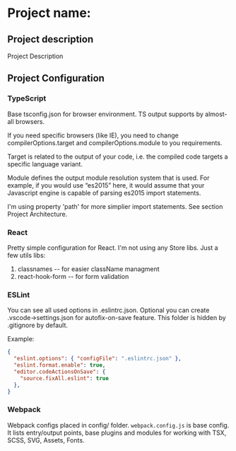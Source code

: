 # Project name: <ProjectName>

## Project description
Project Description


## Project Configuration

### TypeScript

Base tsconfig.json for browser environment. 
TS output supports by almost-all browsers. 

If you need specific browsers (like IE), you need to change compilerOptions.target and compilerOptions.module to you requirements.

Target is related to the output of your code, i.e. the compiled code targets a specific language variant.

Module defines the output module resolution system that is used. For example, if you would use “es2015” here, it would assume that your Javascript engine is capable of parsing es2015 import statements.

I'm using property 'path' for more simplier import statements. See section Project Architecture.


### React 

Pretty simple configuration for React.
I'm not using any Store libs. Just a few utils libs:
1. classnames -- for easier className managment
2. react-hook-form -- for form validation


### ESLint

You can see all used options in .eslintrc.json.
Optional you can create .vscode->settings.json for autofix-on-save feature. This folder is hidden by .gitignore by default.

Example:
```json
{
  "eslint.options": { "configFile": ".eslintrc.json" },
  "eslint.format.enable": true,
  "editor.codeActionsOnSave": {
    "source.fixAll.eslint": true
  },
}
```

### Webpack

Webpack configs placed in config/ folder.
`webpack.config.js` is base config. It lists entry/output points, base plugins and modules for working with TSX, SCSS, SVG, Assets, Fonts.

